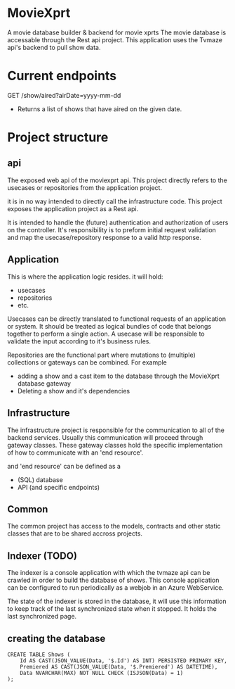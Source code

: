 # MovieXprt
A movie database builder & backend for movie xprts
The movie database is accessable through the Rest api project.
This application uses the Tvmaze api's backend to pull show data.


# Current endpoints
GET /show/aired?airDate=yyyy-mm-dd
- Returns a list of shows that have aired on the given date.

# Project structure

## api
The exposed web api of the moviexprt api. 
This project directly refers to the usecases or repositories from the application project.

it is in no way intended to directly call the infrastructure code.
This project exposes the application project as a Rest api.

It is intended to handle the (future) authentication and authorization of users on the controller.
It's responsibility is to preform initial request validation and map the usecase/repository response to a valid http response.

## Application
This is where the application logic resides.
it will hold:
- usecases
- repositories 
- etc.

Usecases can be directly translated to functional requests of an application or system. It should be treated as logical bundles of code that belongs together to perform a single action.
A usecase will be responsible to validate the input according to it's business rules.

Repositories are the functional part where mutations to (multiple) collections or gateways can be combined. For example  
- adding a show and a cast item to the database through the MovieXprt database gateway
- Deleting a show and it's dependencies

## Infrastructure
The infrastructure project is responsible for the communication to all of the backend services.
Usually this communication will proceed through gateway classes. These gateway classes hold the specific implementation of how to communicate with an 'end resource'.

and 'end resource' can be defined as a 
- (SQL) database 
- API (and specific endpoints) 

## Common
The common project has access to the models, contracts and other static classes that are to be shared accross projects.

## Indexer (TODO)
The indexer is a console application with which the tvmaze api can be crawled in order to build the database of shows.
This console application can be configured to run periodically as a webjob in an Azure WebService.

The state of the indexer is stored in the database, it will use this information to keep track of the last synchronized state when it stopped. It holds the last synchronized page.

## creating the database
```
CREATE TABLE Shows (
    Id AS CAST(JSON_VALUE(Data, '$.Id') AS INT) PERSISTED PRIMARY KEY,
    Premiered AS CAST(JSON_VALUE(Data, '$.Premiered') AS DATETIME), 
    Data NVARCHAR(MAX) NOT NULL CHECK (ISJSON(Data) = 1)
);
```